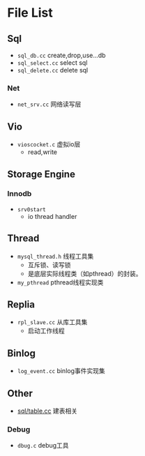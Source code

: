 # File List

## Sql

- `sql_db.cc` create,drop,use...db
- `sql_select.cc` select sql
- `sql_delete.cc` delete sql

### Net
- `net_srv.cc` 网络读写层


## Vio

- `vioscocket.c` 虚拟io层
    - read,write
    

## Storage Engine
### Innodb

- `srv0start`
    - io thread handler
    

## Thread

- `mysql_thread.h` 线程工具集
	- 互斥锁、读写锁
	- 是底层实际线程类（如pthread）的封装。
- `my_pthread` pthread线程实现类


## Replia

- `rpl_slave.cc` 从库工具集
	- 启动工作线程


## Binlog

- `log_event.cc` binlog事件实现集

    
    
## Other
- [sql/table.cc](sql/table.cc) 建表相关

### Debug

- `dbug.c`  debug工具